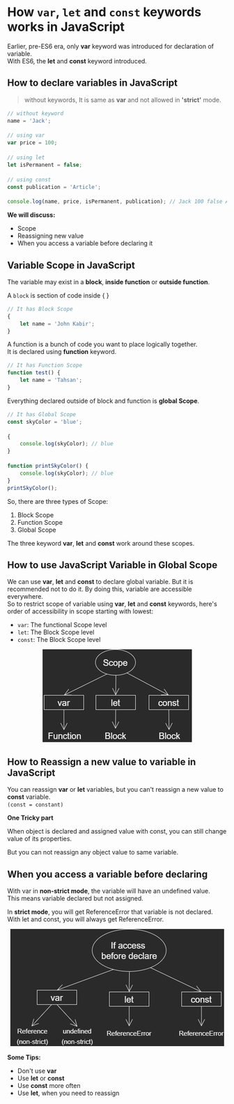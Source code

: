 # How `var`, `let` and `const` keywords works in JavaScript

Earlier, pre-ES6 era, only __var__ keyword was introduced for declaration of variable. <br>
With ES6, the __let__ and __const__ keyword introduced.

## How to declare variables in JavaScript
> without keywords, It is same as __var__ and not allowed in __'strict'__ mode.

```JavaScript
// without keyword
name = 'Jack';

// using var
var price = 100;

// using let 
let isPermanent = false;

// using const 
const publication = 'Article';

console.log(name, price, isPermanent, publication); // Jack 100 false Article
```

__We will discuss:__
* Scope
* Reassigning new value
* When you access a variable before declaring it

## Variable Scope in JavaScript

The variable may exist in a __block__, __inside function__ or __outside function__. <br>

A `block` is section of code inside { } <br>

```JavaScript
// It has Block Scope
{
    let name = 'John Kabir';
}
```
A function is a bunch of code you want to place logically together. <br>
It is declared using __function__ keyword.

```JavaScript
// It has Function Scope
function test() {
    let name = 'Tahsan';
}
```
Everything declared outside of block and function is __global Scope__.<br>

```JavaScript
// It has Global Scope
const skyColor = 'blue';

{
    console.log(skyColor); // blue
}

function printSkyColor() {
    console.log(skyColor); // blue
}
printSkyColor();
```

So, there are three types of Scope:
1. Block Scope
2. Function Scope
3. Global Scope

The three keyword __var__, __let__ and __const__ work around these scopes.

## How to use JavaScript Variable in Global Scope

We can use __var__, __let__ and __const__ to declare global variable. But it is recommended not to do it. By doing this, variable are accessible everywhere. <br>
So to restrict scope of variable using __var__, __let__ and __const__ keywords, here's order of accessibility in scope starting with lowest:

* `var`: The functional Scope level
* `let`: The Block Scope level
* `const`: The Block Scope level

<!-- ![Variable Scope](images/scope.jpg#gh-dark-mode-only) -->

<p align="center">
  <img src="images/scope.jpg" />
</p>

## How to Reassign a new value to variable in JavaScript

You can reassign __var__ or __let__ variables, but you can't reassign a new value to __const__ variable. <br>
`(const = constant)` <br>

**One Tricky part** <br>

When object is declared and assigned value with const, you can still change value of its properties. <br>

But you can not reassign any object value to same variable.

## When you access a variable before declaring

With var in __non-strict mode__, the variable will have an undefined value. <br>
This means variable declared but not assigned. <br>

In __strict mode__, you will get ReferenceError that variable is not declared. <br>
With let and const, you will always get ReferenceError.

<p align="center">
  <img src="images/scope2.jpg" />
</p>

**Some Tips:**
* Don't use __var__
* Use __let__ or __const__ 
* Use __const__ more often 
* Use __let__, when you need to reassign

